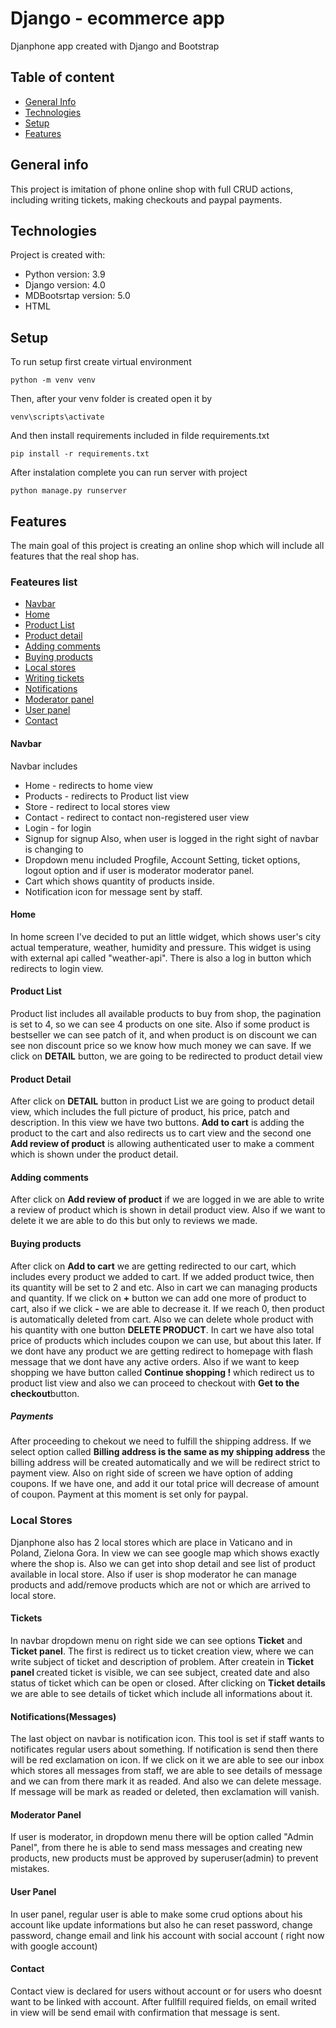 # Django - ecommerce app
 Djanphone app created with Django and Bootstrap

## Table of content

  * [ General Info](#general-info) 
  * [Technologies](#technologies)
  * [Setup](#setup)
  * [Features](#features)

## General info
This project is imitation of phone online shop with full CRUD actions, including writing tickets, making checkouts and paypal payments.

## Technologies
Project is created with:
* Python version: 3.9
* Django version: 4.0
* MDBootsrtap version: 5.0
* HTML 

## Setup
To run setup first create virtual environment
```
python -m venv venv
```
Then, after your venv folder is created open it by 
```
venv\scripts\activate
```
And then install requirements included in filde requirements.txt
```
pip install -r requirements.txt
```
After instalation complete you can run server with project
```
python manage.py runserver
```

## Features
The main goal of this project is creating an online shop which will include all features that the real shop has. 
### Feateures list
* [Navbar](#Navbar)
* [Home](#Home)
* [Product List](#Product-list)
* [Product detail](#Product-detail)
* [Adding comments](#Adding-comments)
* [Buying products](#Buying-products)
* [Local stores](#Local-stores)
* [Writing tickets](#Writing-tickets)
* [Notifications](#Notifications)
* [Moderator panel](#Moderator-panel)
* [User panel](#User-panel)
* [Contact](#Contact)

#### Navbar
Navbar includes
* Home - redirects to home view
* Products - redirects to Product list view
* Store - redirect to local stores view
* Contact - redirect to contact non-registered user view
* Login - for login
* Signup for signup
Also, when user is logged in the right sight of navbar is changing to 
* Dropdown menu included Progfile, Account Setting, ticket options, logout option and if user is moderator moderator panel.
* Cart which shows quantity of products inside. 
* Notification icon for message sent by staff.
<!-- TO DO PICTURES -->
#### Home
In home screen I've decided to put an little widget, which shows user's city actual temperature, weather, humidity and pressure. This widget is using with external
api called "weather-api". There is also a log in button which redirects to login view. 
<!-- TO DO PICTURES -->
#### Product List
Product list includes all available products to buy from shop, the pagination is set to 4, so we can see 4 products on one site. Also if some product
is bestseller we can see patch of it, and when product is on discount we can see non discount price so we know how much money we can save. 
If we click on <strong>DETAIL</strong> button, we are going to be redirected to product detail view
<!-- TO DO PICTURES -->
#### Product Detail
After click on <strong>DETAIL</strong> button in product List we are going to product detail view, which includes the full picture of product, his price, patch and description. In this view we have two buttons. <strong>Add to cart</strong> is adding the product to the cart and also redirects us to cart view and the second one <strong>Add review of product</strong> is allowing authenticated user to make a comment which is shown under the product detail.
<!-- TO DO PICTURES -->
#### Adding comments
After click on <strong>Add review of product</strong> if we are logged in we are able to write a review of product which is shown in detail product view. Also if we want to delete it we are able to do this but only to reviews we made. 
#### Buying products
After click on <strong>Add to cart</strong> we are getting redirected to our cart, which includes every product we added to cart. If we added product twice, then its quantity will be set to 2 and etc. Also in cart we can managing products and quantity. If we click on <strong>+</strong> button we can add one more of product to cart, also if we click
<strong>-</strong> we are able to decrease it. If we reach 0, then product is automatically deleted from cart. Also we can delete whole product with his quantity with one button
<strong>DELETE PRODUCT</strong>. In cart we have also total price of products which includes coupon we can use, but about this later<!-- TO DO PICTURES OF CART WITH PRODUCT -->.
If we dont have any product we are getting redirect to homepage with flash message that we dont have any active orders. Also if we want to keep shopping we have button called
<strong> Continue shopping !</strong> which redirect us to product list view and also we can proceed to checkout with <strong>Get to the checkout</strong>button.
##### Payments
After proceeding to chekout we need to fulfill the shipping address. If we select option called <b>Billing address is the same as my shipping address</b> the billing address 
will be created automatically and we will be redirect strict to payment view. Also on right side of screen we have option of adding coupons. If we have one, and add it our 
total price will decrease of amount of coupon. Payment at this moment is set only for paypal.
### Local Stores
Djanphone also has 2 local stores which are place in Vaticano and in Poland, Zielona Gora. In view we can see google map which shows exactly where the shop is. Also we can get
into shop detail and see list of product available in local store. Also if user is shop moderator he can manage products and add/remove products which are not or which are arrived to local store.
#### Tickets
In navbar dropdown menu on right side we can see options <b> Ticket</b> and <b>Ticket panel</b>. The first is redirect us to ticket creation view, where we can write subject of ticket and description of problem. After createin in <b> Ticket panel </b> created ticket is visible, we can see subject, created date and also status of ticket which can be open or closed. After clicking on <b> Ticket details</b> we are able to see details of ticket which include all informations about it. 
#### Notifications(Messages)
The last object on navbar is notification icon. This tool is set if staff wants to notificates regular users about something. If notification is send then there will be red
exclamation on icon. If we click on it we are able to see our inbox which stores all messages from staff, we are able to see details of message and we can from there mark it as readed. And also we can delete message. If message will be mark as readed or deleted, then exclamation will vanish. 
#### Moderator Panel 
If user is moderator, in dropdown menu there will be option called "Admin Panel", from there he is able to send mass messages and creating new products, new products must be 
approved by superuser(admin) to prevent mistakes. 
#### User Panel
In user panel, regular user is able to make some crud options about his account like update informations but also he can reset password, change password, change email and link his account with social account ( right now with google account)
#### Contact
Contact view is declared for users without account or for users who doesnt want to be linked with account. After fullfill required fields, on email writed in view will be 
send email with confirmation that message is sent. 
